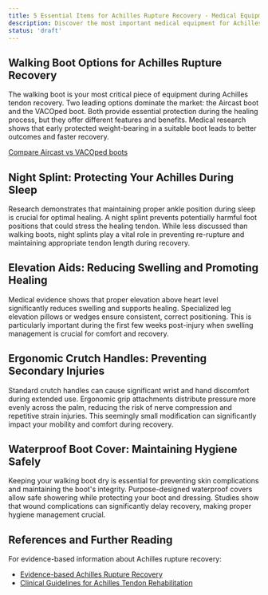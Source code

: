 ```yaml
---
title: 5 Essential Items for Achilles Rupture Recovery - Medical Equipment Guide
description: Discover the most important medical equipment for Achilles tendon rupture recovery. Expert guide to walking boots, night splints, and mobility aids that support healing.
status: 'draft'
---
```


## Walking Boot Options for Achilles Rupture Recovery

The walking boot is your most critical piece of equipment during Achilles tendon recovery. Two leading options dominate the market: the Aircast boot and the VACOped boot. Both provide essential protection during the healing process, but they offer different features and benefits. Medical research shows that early protected weight-bearing in a suitable boot leads to better outcomes and faster recovery.

[Compare Aircast vs VACOped boots](/articles/aircast-vs-vacoped-comparison)

## Night Splint: Protecting Your Achilles During Sleep

Research demonstrates that maintaining proper ankle position during sleep is crucial for optimal healing. A night splint prevents potentially harmful foot positions that could stress the healing tendon. While less discussed than walking boots, night splints play a vital role in preventing re-rupture and maintaining appropriate tendon length during recovery.

## Elevation Aids: Reducing Swelling and Promoting Healing

Medical evidence shows that proper elevation above heart level significantly reduces swelling and supports healing. Specialized leg elevation pillows or wedges ensure consistent, correct positioning. This is particularly important during the first few weeks post-injury when swelling management is crucial for comfort and recovery.

## Ergonomic Crutch Handles: Preventing Secondary Injuries

Standard crutch handles can cause significant wrist and hand discomfort during extended use. Ergonomic grip attachments distribute pressure more evenly across the palm, reducing the risk of nerve compression and repetitive strain injuries. This seemingly small modification can significantly impact your mobility and comfort during recovery.

## Waterproof Boot Cover: Maintaining Hygiene Safely

Keeping your walking boot dry is essential for preventing skin complications and maintaining the boot's integrity. Purpose-designed waterproof covers allow safe showering while protecting your boot and dressing. Studies show that wound complications can significantly delay recovery, making proper hygiene management crucial.

## References and Further Reading

For evidence-based information about Achilles rupture recovery:

- [Evidence-based Achilles Rupture Recovery](/articles/evidence-based-achilles-rupture-recovery)
- [Clinical Guidelines for Achilles Tendon Rehabilitation](https://example.com)
